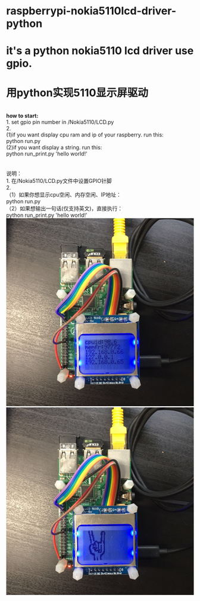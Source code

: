 # raspberrypi-nokia5110lcd-driver-python
# it's a python nokia5110 lcd driver use gpio.
# 用python实现5110显示屏驱动
<br/>
<b>how to start:</b><br/>
1. set gpio pin number in /Nokia5110/LCD.py <br/>
2. <br/>
  (1)if you want display cpu ram and ip of your raspberry. run this:<br/>
     python run.py<br/>
  (2)if you want display a string. run this:<br/>
     python run_print.py 'hello world!'<br/>
<br/>
<br/>
说明：<br/>
1.  在/Nokia5110/LCD.py文件中设置GPIO针脚<br/>
2. <br/>
    （1）如果你想显示cpu空闲、内存空闲、IP地址：<br/>
        python run.py<br/>
    （2）如果想输出一句话(仅支持英文)，直接执行：<br/>
        python run_print.py 'hello world!'<br/>
 
<img src="https://raw.githubusercontent.com/KevinKeWang/raspberrypi-nokia5110lcd-driver-python/master/IMG1.jpeg" alt="IMG1.jpeg">

<img src="https://raw.githubusercontent.com/KevinKeWang/raspberrypi-nokia5110lcd-driver-python/master/IMG2.jpeg" alt="IMG2.jpeg">
